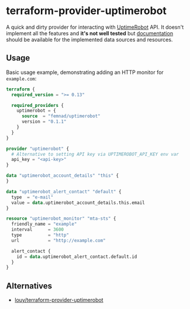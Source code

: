 # terraform-provider-uptimerobot

A quick and dirty provider for interacting with [UptimeRobot](https://uptimerobot.com/) API. It doesn't implement all the features and **it's not well tested** but [documentation](https://registry.terraform.io/providers/femnad/uptimerobot/latest/docs) should be available for the implemented data sources and resources.

## Usage

Basic usage example, demonstrating adding an HTTP monitor for `example.com`:

```tf
terraform {
  required_version = ">= 0.13"

  required_providers {
    uptimerobot = {
      source  = "femnad/uptimerobot"
      version = "0.1.1"
    }
  }
}

provider "uptimerobot" {
  # Alternative to setting API key via UPTIMEROBOT_API_KEY env var
  api_key = "<api-key>"
}

data "uptimerobot_account_details" "this" {
}

data "uptimerobot_alert_contact" "default" {
  type  = "e-mail"
  value = data.uptimerobot_account_details.this.email
}

resource "uptimerobot_monitor" "mta-sts" {
  friendly_name = "example"
  interval      = 3600
  type          = "http"
  url           = "http://example.com"

  alert_contact {
    id = data.uptimerobot_alert_contact.default.id
  }
}
```

## Alternatives

* [louy/terraform-provider-uptimerobot](https://github.com/louy/terraform-provider-uptimerobot)

